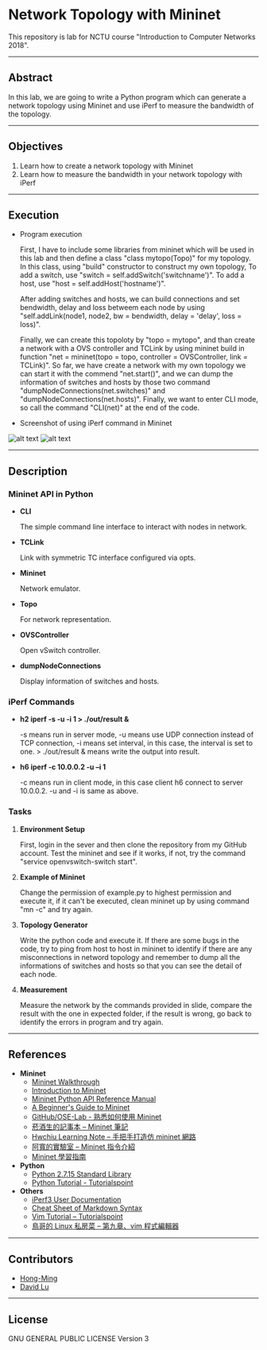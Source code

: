 # Network Topology with Mininet

This repository is lab for NCTU course "Introduction to Computer Networks 2018".

---
## Abstract

In this lab, we are going to write a Python program which can generate a network topology using Mininet and use iPerf to measure the bandwidth of the topology.

---
## Objectives

1. Learn how to create a network topology with Mininet
2. Learn how to measure the bandwidth in your network topology with iPerf

---
## Execution

 * Program execution

    First, I have to include some libraries from mininet which will be used in this lab and then define a class "class mytopo(Topo)" for my topology.  In this class, using "build" constructor to construct my own topology, To add a switch, use "switch = self.addSwitch('switchname')". To add a host, use "host = self.addHost('hostname')".

    After adding switches and hosts, we can build connections and set bendwidth, delay and loss betweem each node by using "self.addLink(node1, node2, bw = bendwidth, delay = 'delay', loss = loss)".

    Finally, we can create this topoloty by "topo = mytopo", and than create a network with a OVS controller and TCLink by using mininet build in function "net = mininet(topo = topo, controller = OVSController, link = TCLink)". So far, we have create a network with my own topology we can start it with the commend "net.start()", and we can dump the information of switches and hosts by those two command "dumpNodeConnections(net.switches)" and "dumpNodeConnections(net.hosts)". Finally, we want to enter CLI mode, so call the command "CLI(net)" at the end of the code.
    
 * Screenshot of using iPerf command in Mininet

  ![alt text](https://github.com/nctucn/lab2-Hong-Ming/blob/master/Screen%20Shot%202018-11-29%20at%204.35.08%20PM.png)
  ![alt text](https://github.com/nctucn/lab2-Hong-Ming/blob/master/Screen%20Shot%202018-11-29%20at%204.38.02%20PM.png)

---
## Description

### Mininet API in Python

- **CLI**

    The simple command line interface to interact with nodes in network.

- **TCLink**

    Link with symmetric TC interface configured via opts.

- **Mininet**

    Network emulator.

- **Topo**

    For network representation.

- **OVSController**

    Open vSwitch controller.

- **dumpNodeConnections**

    Display information of switches and hosts.


### iPerf Commands

- **h2 iperf -s -u -i 1 > ./out/result &**

    -s means run in server mode, -u means use UDP connection instead of TCP connection, -i means set interval, in this case, the interval is set to one. > ./out/result & means write the output into result.

- **h6 iperf -c 10.0.0.2 -u –i 1**

    -c means run in client mode, in this case client h6 connect to server 10.0.0.2. -u and -i is same as above.

### Tasks

1. **Environment Setup**

    First, login in the sever and then clone the repository from my GitHub account. Test the mininet and see if it works, if not, try the command "service openvswitch-switch start".

2. **Example of Mininet**

    Change the permission of example.py to highest permission and execute it, if it can't be executed, clean mininet up by using command "mn -c" and try again.

3. **Topology Generator**

    Write the python code and execute it. If there are some bugs in the code, try to ping from host to host in mininet to identify if there are any misconnections in netword topology and remember to dump all the informations of switches and hosts so that you can see the detail of each node. 

4. **Measurement**

    Measure the network by the commands provided in slide, compare the result with the one in expected folder, if the result is wrong, go back to identify the errors in program and try again.

---
## References

* **Mininet**
    * [Mininet Walkthrough](http://mininet.org/walkthrough/)
    * [Introduction to Mininet](https://github.com/mininet/mininet/wiki/Introduction-to-Mininet)
    * [Mininet Python API Reference Manual](http://mininet.org/api/annotated.html)
    * [A Beginner's Guide to Mininet](https://opensourceforu.com/2017/04/beginners-guide-mininet/)
    * [GitHub/OSE-Lab - 熟悉如何使用 Mininet](https://github.com/OSE-Lab/Learning-SDN/blob/master/Mininet/README.md)
    * [菸酒生的記事本 – Mininet 筆記](https://blog.laszlo.tw/?p=81)
    * [Hwchiu Learning Note – 手把手打造仿 mininet 網路](https://hwchiu.com/setup-mininet-like-environment.html)
    * [阿寬的實驗室 – Mininet 指令介紹](https://ting-kuan.blog/2017/11/09/%E3%80%90mininet%E6%8C%87%E4%BB%A4%E4%BB%8B%E7%B4%B9%E3%80%91/)
    * [Mininet 學習指南](https://www.sdnlab.com/11495.html)
* **Python**
    * [Python 2.7.15 Standard Library](https://docs.python.org/2/library/index.html)
    * [Python Tutorial - Tutorialspoint](https://www.tutorialspoint.com/python/)
* **Others**
    * [iPerf3 User Documentation](https://iperf.fr/iperf-doc.php#3doc)
    * [Cheat Sheet of Markdown Syntax](https://www.markdownguide.org/cheat-sheet)
    * [Vim Tutorial – Tutorialspoint](https://www.tutorialspoint.com/vim/index.htm)
    * [鳥哥的 Linux 私房菜 – 第九章、vim 程式編輯器](http://linux.vbird.org/linux_basic/0310vi.php)

---
## Contributors

* [Hong-Ming](https://github.com/Hong-Ming)
* [David Lu](https://github.com/yungshenglu)

---
## License

GNU GENERAL PUBLIC LICENSE Version 3
